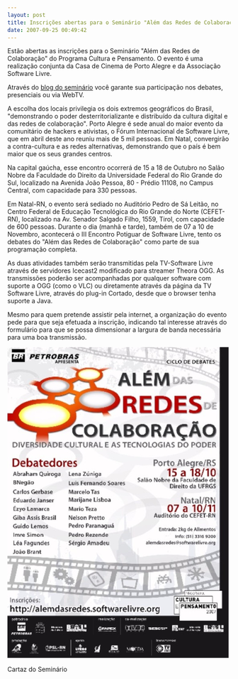 ```yaml
---
layout: post
title: Inscrições abertas para o Seminário "Além das Redes de Colaboração"
date: 2007-09-25 00:49:42
---
```

Estão abertas as inscrições para o Seminário "Além das Redes de Colaboração" do Programa Cultura e Pensamento. O evento é uma realização conjunta da Casa de Cinema de Porto Alegre e da Associação Software Livre.

Através do [blog do seminário](http://www.rn.softwarelivre.org/alemdasredes) você garante sua participação nos debates, presenciais ou via WebTV.

A escolha dos locais privilegia os dois extremos geográficos do Brasil, "demonstrando o poder desterritorializante e distribuído da cultura digital e das redes de colaboração". Porto Alegre é sede anual do maior evento da comunitário de hackers e ativistas, o Fórum Internacional de Software Livre, que em abril deste ano reuniu mais de 5 mil pessoas. Em Natal, convergirão a contra-cultura e as redes alternativas, demonstrando que o país é bem maior que os seus grandes centros.

Na capital gaúcha, esse encontro ocorrerá de 15 a 18 de Outubro no Salão Nobre da Faculdade do Direito da Universidade Federal do Rio Grande do Sul, localizado na Avenida João Pessoa, 80 - Prédio 11108, no Campus Central, com capacidade para 330 pessoas.

Em Natal-RN, o evento será sediado no Auditório Pedro de Sá Leitão, no Centro Federal de Educação Tecnológica do Rio Grande do Norte (CEFET-RN), localizado na Av. Senador Salgado Filho, 1559, Tirol, com capacidade de 600 pessoas. Durante o dia (manhã e tarde), também de 07 a 10 de Novembro, acontecerá o III Encontro Potiguar de Software Livre, tento os debates do "Além das Redes de Colaboração" como parte de sua programação completa.

As duas atividades também serão transmitidas pela TV-Software Livre através de servidores Icecast2 modificado para streamer Theora OGG. As transmissões poderão ser acompanhadas por qualquer software com suporte a OGG (como o VLC) ou diretamente através da página da TV Software Livre, através do plug-in Cortado, desde que o browser tenha suporte a Java.

Mesmo para quem pretende assistir pela internet, a organização do evento pede para que seja efetuada a inscrição, indicando tal interesse através do formulário para que se possa dimensionar a largura de banda necessária para uma boa transmissão.

![](/uploads/alem-cartaz.jpg)

Cartaz do Seminário